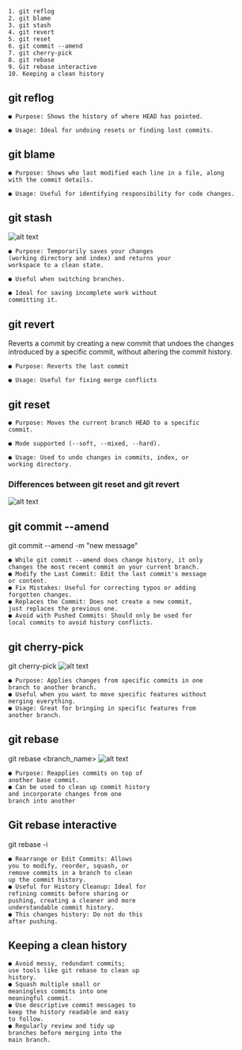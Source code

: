 ~~~
1. git reflog
2. git blame
3. git stash
4. git revert
5. git reset
6. git commit --amend
7. git cherry-pick
8. git rebase
9. Git rebase interactive
10. Keeping a clean history

~~~

## git reflog
~~~
● Purpose: Shows the history of where HEAD has pointed.

● Usage: Ideal for undoing resets or finding lost commits.
~~~

## git blame
~~~
● Purpose: Shows who last modified each line in a file, along
with the commit details.

● Usage: Useful for identifying responsibility for code changes.
~~~

## git stash
![alt text](image.png)
~~~
● Purpose: Temporarily saves your changes
(working directory and index) and returns your
workspace to a clean state.

● Useful when switching branches.

● Ideal for saving incomplete work without
committing it.

~~~

## git revert
Reverts a commit by
creating a new commit that
undoes the changes
introduced by a specific
commit, without altering the
commit history.
~~~
● Purpose: Reverts the last commit

● Usage: Useful for fixing merge conflicts

~~~

## git reset
~~~
● Purpose: Moves the current branch HEAD to a specific
commit.

● Mode supported (--soft, --mixed, --hard).

● Usage: Used to undo changes in commits, index, or
working directory.

~~~

### Differences between git reset and git revert

![alt text](image-1.png)


## git commit --amend
git commit --amend -m "new message"
~~~
● While git commit --amend does change history, it only
changes the most recent commit on your current branch.
● Modify the Last Commit: Edit the last commit's message
or content.
● Fix Mistakes: Useful for correcting typos or adding
forgotten changes.
● Replaces the Commit: Does not create a new commit,
just replaces the previous one.
● Avoid with Pushed Commits: Should only be used for
local commits to avoid history conflicts.
~~~

## git cherry-pick
git cherry-pick <commit-hash1> <commit-hash2> 
![alt text](image-2.png)
~~~
● Purpose: Applies changes from specific commits in one
branch to another branch.
● Useful when you want to move specific features without
merging everything.
● Usage: Great for bringing in specific features from
another branch.
~~~

## git rebase
git rebase <branch_name>
![alt text](image-3.png)
~~~
● Purpose: Reapplies commits on top of
another base commit.
● Can be used to clean up commit history
and incorporate changes from one
branch into another
~~~

## Git rebase interactive
git rebase -i <base-commit>

~~~
● Rearrange or Edit Commits: Allows
you to modify, reorder, squash, or
remove commits in a branch to clean
up the commit history.
● Useful for History Cleanup: Ideal for
refining commits before sharing or
pushing, creating a cleaner and more
understandable commit history.
● This changes history: Do not do this
after pushing.
~~~

## Keeping a clean history
~~~ 
● Avoid messy, redundant commits;
use tools like git rebase to clean up
history.
● Squash multiple small or
meaningless commits into one
meaningful commit.
● Use descriptive commit messages to
keep the history readable and easy
to follow.
● Regularly review and tidy up
branches before merging into the
main branch.
~~~


